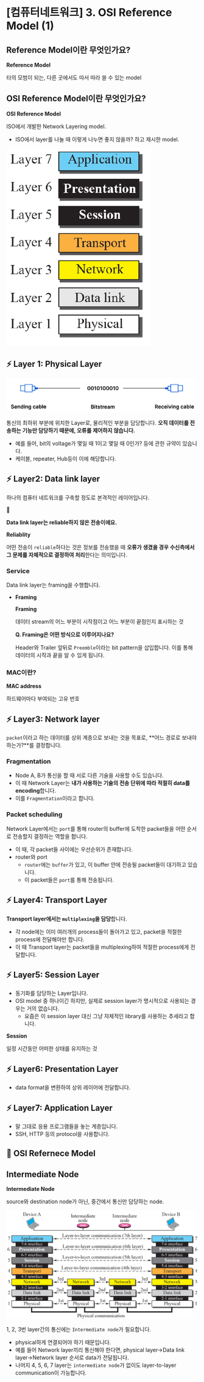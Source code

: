 # [컴퓨터네트워크] 3. OSI Reference Model (1)

## Reference Model이란 무엇인가요?

<aside>

**Reference Model**

타의 모범이 되는, 다른 곳에서도 따서 따라 쓸 수 있는 model

</aside>

## OSI Reference Model이란 무엇인가요?

<aside>

**OSI Reference Model**

ISO에서 개발한 Network Layering model.

</aside>

- ISO에서 layer를 나눌 때 이렇게 나누면 좋지 않을까? 하고 제시한 model.

![image.png](%5B%E1%84%8F%E1%85%A5%E1%86%B7%E1%84%91%E1%85%B2%E1%84%90%E1%85%A5%E1%84%82%E1%85%A6%E1%84%90%E1%85%B3%E1%84%8B%E1%85%AF%E1%84%8F%E1%85%B3%5D%203%20OSI%20Reference%20Model%20(1)%201843f66f5225801198b3df47e2c6030e/image.png)

## ⚡ Layer 1: Physical Layer

![image.png](%5B%E1%84%8F%E1%85%A5%E1%86%B7%E1%84%91%E1%85%B2%E1%84%90%E1%85%A5%E1%84%82%E1%85%A6%E1%84%90%E1%85%B3%E1%84%8B%E1%85%AF%E1%84%8F%E1%85%B3%5D%203%20OSI%20Reference%20Model%20(1)%201843f66f5225801198b3df47e2c6030e/image%201.png)

통신의 최하위 부분에 위치한 Layer로, 물리적인 부분을 담당합니다. **오직 데이터를 전송하는 기능만 담당하기 때문에, 오류를 제어하지 않습니다.**

- 예를 들어, bit의 voltage가 몇일 때 1이고 몇일 때 0인가? 등에 관한 규약이 있습니다.
- 케이블, repeater, Hub등이 이에 해당합니다.

## ⚡ Layer2: Data link layer

하나의 컴퓨터 네트워크를 구축할 정도로 본격적인 레이어입니다.

<aside>
🚨

 **Data link layer는 reliable하지 않은 전송이에요.**

</aside>

<aside>

**Reliablity**

어떤 전송이 `reliable`하다는 것은 정보를 전송했을 때 **오류가 생겼을 경우 수신측에서 그 문제를 자체적으로 결정하여 처리**한다는 의미입니다.

</aside>

### Service

Data link layer는 framing을 수행합니다.

- **Framing**
    
    <aside>
    
    **Framing**
    
    데이터 stream의 어느 부분이 시작점이고 어느 부분이 끝점인지 표시하는 것
    
    </aside>
    
    <aside>
    
    **Q. Framing은 어떤 방식으로 이루어지나요?**
    
    Header와 Trailer 앞뒤로 `Preemble`이라는 bit pattern을 삽입합니다. 이를 통해 데이터의 시작과 끝을 알 수 있게 됩니다.
    
    </aside>
    

### MAC이란?

<aside>

**MAC address**

하드웨어마다 부여되는 고유 번호

</aside>

## ⚡ Layer3: Network layer

`packet`이라고 하는 데이터를 상위 계층으로 보내는 것을 목표로, **어느 경로로 보내야 하는가?**를 결정합니다.

### Fragmentation

- Node A, B가 통신을 할 때 서로 다른 기술을 사용할 수도 있습니다.
- 이 때 Network Layer는 **내가 사용하는 기술의 전송 단위에 따라 적절히 data를 encoding**합니다.
- 이를 `Fragmentation`이라고 합니다.

### Packet scheduling

Network Layer에서는 `port`를 통해 router의 buffer에 도착한 packet들을 어떤 순서로 전송할지 결정하는 역할을 합니다.

- 이 때, 각 packet들 사이에는 우선순위가 존재합니다.
- router와 port
    - `router`에는 `buffer`가 있고, 이 buffer 안에 전송될 packet들이 대기하고 있습니다.
    - 이 packet들은 `port`를 통해 전송됩니다.

## ⚡ Layer4: Transport Layer

**Transport layer에서는 `multiplexing`을 담당**합니다.

- 각 node에는 이미 여러개의 process들이 돌아가고 있고, packet을 적절한 process에 전달해야만 합니다.
- 이 때 Transport layer는 packet들을 multiplexing하여 적절한 process에게 전달합니다.

## ⚡ Layer5: Session Layer

- 동기화를 담당하는 Layer입니다.
- OSI model 중 하나이긴 하지만, 실제로 session layer가 명시적으로 사용되는 경우는 거의 없습니다.
    - 요즘은 이 session layer 대신 그냥 자체적인 library를 사용하는 추세라고 합니다.

<aside>

 **Session**

일정 시간동안 어떠한 상태를 유지하는 것

</aside>

## ⚡ Layer6: Presentation Layer

- data format을 변환하여 상위 레이어에 전달합니다.

## ⚡ Layer7: Application Layer

- 말 그대로 응용 프로그램들을 놓는 계층입니다.
- SSH, HTTP 등의 protocol을 사용합니다.

<aside>

# 💖 OSI Refernece Model

</aside>

## Intermediate Node

<aside>

**Intermediate Node**

source와 destination node가 아닌, 중간에서 통신만 담당하는 node.

</aside>

![image.png](%5B%E1%84%8F%E1%85%A5%E1%86%B7%E1%84%91%E1%85%B2%E1%84%90%E1%85%A5%E1%84%82%E1%85%A6%E1%84%90%E1%85%B3%E1%84%8B%E1%85%AF%E1%84%8F%E1%85%B3%5D%203%20OSI%20Reference%20Model%20(1)%201843f66f5225801198b3df47e2c6030e/image%202.png)

1, 2, 3번 layer간의 통신에는 `Intermediate node`가 필요합니다.

- physical하게 연결되어야 하기 때문입니다.
- 예를 들어 Network layer끼리 통신해야 한다면, physical layer→Data link layer→Network layer 순서로 data가 전달됩니다.
- 나머지 4, 5, 6, 7 layer는 `intermediate node`가 없이도 layer-to-layer communication이 가능합니다.